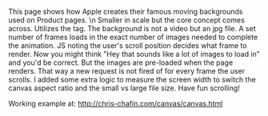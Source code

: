 This page shows how Apple creates their famous moving backgrounds used on Product pages. \n
Smaller in scale but the core concept comes across. 
Utilizes the <canvas> tag.
The background is not a video but an jpg file.
A set number of frames loads in the exact number of images needed to complete the animation.
JS noting the user's scroll position decides what frame to render.
Now you might think "Hey that sounds like a lot of images to load in" and you'd be correct.
But the images are pre-loaded when the page renders. That way a new request is not fired of for every frame the user scrolls.
I added some extra logic to measure the screen width to switch the canvas aspect ratio and the small vs large file size.
Have fun scrolling!

Working example at: http://chris-chafin.com/canvas/canvas.html
